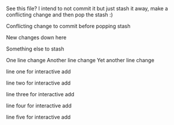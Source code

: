 See this file? I intend to not commit it but just stash it away, make a conflicting change and then pop the stash :)

Conflicting change to commit before popping stash


New changes down here

Something else to stash

One line change
Another line change
Yet another line change

line one for interactive add

line two for interactive add

line three for interactive add

line four for interactive add

line five for interactive add
